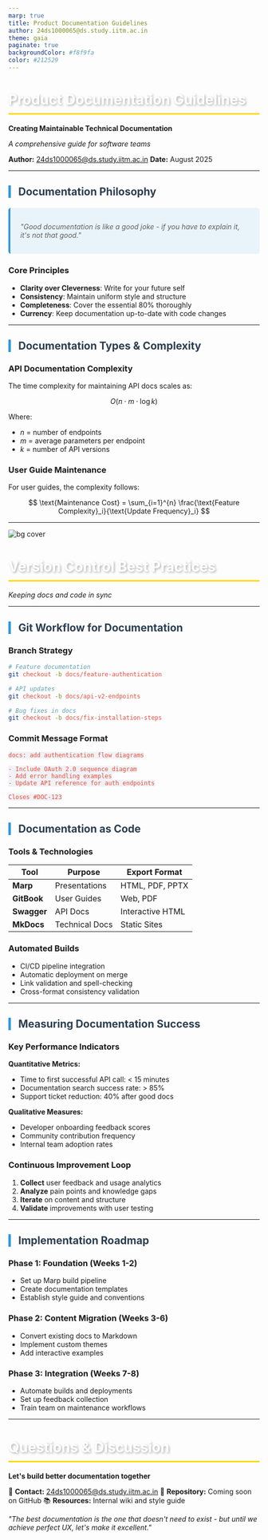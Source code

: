 ```yaml
---
marp: true
title: Product Documentation Guidelines
author: 24ds1000065@ds.study.iitm.ac.in
theme: gaia
paginate: true
backgroundColor: #f8f9fa
color: #212529
---
```


<style>
section {
  font-family: 'Segoe UI', Tahoma, Geneva, Verdana, sans-serif;
  background: linear-gradient(135deg, #667eea 0%, #764ba2 100%);
  color: white;
}

section.lead {
  text-align: center;
  background: linear-gradient(45deg, #1e3c72, #2a5298);
}

section.content {
  background: white;
  color: #333;
  padding: 60px;
}

h1 {
  color: #fff;
  text-shadow: 2px 2px 4px rgba(0,0,0,0.3);
  border-bottom: 3px solid #ffd700;
  padding-bottom: 10px;
}

h2 {
  color: #2c3e50;
  border-left: 5px solid #3498db;
  padding-left: 15px;
}

code {
  background: #f1f2f6;
  padding: 2px 8px;
  border-radius: 4px;
  color: #e74c3c;
}

blockquote {
  border-left: 4px solid #3498db;
  padding-left: 20px;
  font-style: italic;
  background: rgba(52, 152, 219, 0.1);
  margin: 20px 0;
  padding: 15px 20px;
  border-radius: 5px;
}
</style>

<!-- _class: lead -->

# Product Documentation Guidelines

**Creating Maintainable Technical Documentation**

*A comprehensive guide for software teams*

**Author:** 24ds1000065@ds.study.iitm.ac.in
**Date:** August 2025

---

<!-- _class: content -->
<!-- _footer: Contact: 24ds1000065@ds.study.iitm.ac.in -->

## Documentation Philosophy

> "Good documentation is like a good joke - if you have to explain it, it's not that good."

### Core Principles

- **Clarity over Cleverness**: Write for your future self
- **Consistency**: Maintain uniform style and structure
- **Completeness**: Cover the essential 80% thoroughly
- **Currency**: Keep documentation up-to-date with code changes

---

<!-- _class: content -->
<!-- _backgroundColor: #ecf0f1 -->
<!-- _color: #2c3e50 -->

## Documentation Types & Complexity

### API Documentation Complexity

The time complexity for maintaining API docs scales as:

$$
O(n \cdot m \cdot \log k)
$$

Where:
- $n$ = number of endpoints
- $m$ = average parameters per endpoint  
- $k$ = number of API versions

### User Guide Maintenance

For user guides, the complexity follows:

$$
\text{Maintenance Cost} = \sum_{i=1}^{n} \frac{\text{Feature Complexity}_i}{\text{Update Frequency}_i}
$$

---

![bg cover](https://images.unsplash.com/photo-1551434678-e076c223a692?ixlib=rb-4.0.3&ixid=M3wxMjA3fDB8MHxwaG90by1wYWdlfHx8fGVufDB8fHx8fA%3D%3D&auto=format&fit=crop&w=2070&q=80)

<!-- _class: lead -->
<!-- _color: white -->

# Version Control Best Practices

*Keeping docs and code in sync*

---

<!-- _class: content -->
<!-- _header: **Version Control Strategy** -->

## Git Workflow for Documentation

### Branch Strategy
```bash
# Feature documentation
git checkout -b docs/feature-authentication

# API updates
git checkout -b docs/api-v2-endpoints

# Bug fixes in docs
git checkout -b docs/fix-installation-steps
```

### Commit Message Format
```
docs: add authentication flow diagrams

- Include OAuth 2.0 sequence diagram
- Add error handling examples
- Update API reference for auth endpoints

Closes #DOC-123
```

---

<!-- _class: content -->
<!-- _backgroundColor: #2ecc71 -->
<!-- _color: white -->

## Documentation as Code

### Tools & Technologies

| Tool | Purpose | Export Format |
|------|---------|---------------|
| **Marp** | Presentations | HTML, PDF, PPTX |
| **GitBook** | User Guides | Web, PDF |
| **Swagger** | API Docs | Interactive HTML |
| **MkDocs** | Technical Docs | Static Sites |

### Automated Builds
- CI/CD pipeline integration
- Automatic deployment on merge
- Link validation and spell-checking
- Cross-format consistency validation

---

<!-- _class: content -->
<!-- _footer: Performance Metrics - 24ds1000065@ds.study.iitm.ac.in -->

## Measuring Documentation Success

### Key Performance Indicators

**Quantitative Metrics:**
- Time to first successful API call: < 15 minutes
- Documentation search success rate: > 85%
- Support ticket reduction: 40% after good docs

**Qualitative Measures:**
- Developer onboarding feedback scores
- Community contribution frequency
- Internal team adoption rates

### Continuous Improvement Loop

1. **Collect** user feedback and usage analytics
2. **Analyze** pain points and knowledge gaps  
3. **Iterate** on content and structure
4. **Validate** improvements with user testing

---

<!-- _class: content -->

## Implementation Roadmap

### Phase 1: Foundation (Weeks 1-2)
- Set up Marp build pipeline
- Create documentation templates
- Establish style guide and conventions

### Phase 2: Content Migration (Weeks 3-6)
- Convert existing docs to Markdown
- Implement custom themes
- Add interactive examples

### Phase 3: Integration (Weeks 7-8)
- Automate builds and deployments
- Set up feedback collection
- Train team on maintenance workflows

---

<!-- _class: lead -->
<!-- _backgroundColor: #34495e -->

# Questions & Discussion

**Let's build better documentation together**

📧 **Contact:** 24ds1000065@ds.study.iitm.ac.in
🔗 **Repository:** Coming soon on GitHub
📚 **Resources:** Internal wiki and style guide

*"The best documentation is the one that doesn't need to exist - but until we achieve perfect UX, let's make it excellent."*
